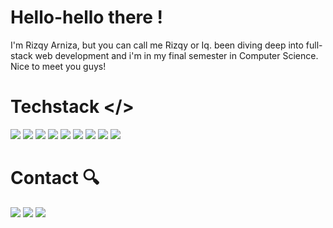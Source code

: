 # Hello-hello there !
I'm Rizqy Arniza, but you can call me Rizqy or Iq. been diving deep into full-stack web development and i'm in my final semester in Computer Science. Nice to meet you guys!
# Techstack </>
<img src="https://img.shields.io/badge/PHP-777BB4?style=for-the-badge&logo=php&logoColor=white" /> <img src="https://img.shields.io/badge/Laravel-FF2D20?style=for-the-badge&logo=laravel&logoColor=white" /> <img src="https://img.shields.io/badge/JavaScript-323330?style=for-the-badge&logo=javascript&logoColor=F7DF1E" /> <img src="https://img.shields.io/badge/Vue%20js-35495E?style=for-the-badge&logo=vuedotjs&logoColor=4FC08D" /> <img src="https://img.shields.io/badge/React-20232A?style=for-the-badge&logo=react&logoColor=61DAFB" /> <img src="https://img.shields.io/badge/CSS3-1572B6?style=for-the-badge&logo=css3&logoColor=white" /> <img src="https://img.shields.io/badge/Tailwind_CSS-38B2AC?style=for-the-badge&logo=tailwind-css&logoColor=white" /> <img src="https://img.shields.io/badge/Bootstrap-563D7C?style=for-the-badge&logo=bootstrap&logoColor=white"/> <img src="https://img.shields.io/badge/MySQL-005C84?style=for-the-badge&logo=mysql&logoColor=white" /> 
# Contact 🔍️
<a href="https://www.linkedin.com/in/rizqy-arniza/"><img src="https://img.shields.io/badge/LinkedIn-0077B5?style=for-the-badge&logo=linkedin&logoColor=white" /><a/>
<a href="https://mailto:rizqy.jobs@gmail.com/"><img src="https://img.shields.io/badge/Gmail-D14836?style=for-the-badge&logo=gmail&logoColor=white" /><a/>
<a href="https://wa.me/085749737999"><img src="https://img.shields.io/badge/WhatsApp-25D366?style=for-the-badge&logo=whatsapp&logoColor=white" /><a/>
